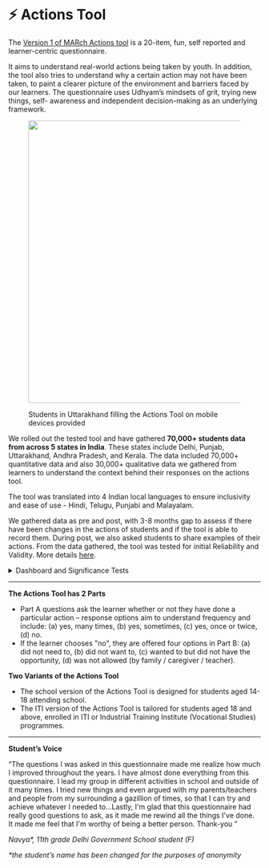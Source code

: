 # ⚡ Actions Tool

The [Version 1 of MARch Actions tool](download-the-actions-tool/) is a 20-item, fun, self reported and learner-centric questionnaire.&#x20;

It aims to understand real-world actions being taken by youth. In addition, the tool also tries to understand why a certain action may not have been taken, to paint a clearer picture of the environment and barriers faced by our learners. The questionnaire uses Udhyam’s mindsets of grit, trying new things, self- awareness and independent decision-making as an underlying framework.

<figure><img src="../../.gitbook/assets/Annual Report visuals (13) (4.png" alt="" width="563"><figcaption><p>Students in Uttarakhand filling the Actions Tool on mobile devices provided</p></figcaption></figure>

We rolled out the tested tool and have gathered **70,000+ students data from across 5 states in India**. These states include Delhi, Punjab, Uttarakhand, Andhra Pradesh, and Kerala. The data included 70,000+ quantitative data and also 30,000+ qualitative data we gathered from learners to understand the context behind their responses on the actions tool.

The tool was translated into 4 Indian local languages to ensure inclusivity and ease of use - Hindi, Telugu, Punjabi and Malayalam.

We gathered data as pre and post, with 3-8 months gap to assess if there have been changes in the actions of students and if the tool is able to record them. During post, we also asked students to share examples of their actions. From the data gathered, the tool was tested for initial Reliability and Validity. More details [here](limitations-of-the-tool/reliability-and-validity-testing.md).&#x20;

<details>

<summary>Dashboard and Significance Tests</summary>

We developed an internal data dashboard with real-time updates and interactive features, providing a user-friendly interface for stakeholders.&#x20;

In order to investigate hypotheses and explore Action responses, we utilised the Fisher Exact test. This statistical test is employed to ascertain whether there are nonrandom associations between two categorical variables, specifically the significance of actions. In other words, we aimed to assess whether the changes in the 1st and 2nd rounds of actions reported by students, whether positive or negative, exhibit significant differences or are negligible. Most changes were significant.

</details>

***

**The Actions Tool has 2 Parts**

* Part A questions ask the learner whether or not they have done a particular action – response options aim to understand frequency and include: (a) yes, many times, (b) yes, sometimes, (c) yes, once or twice, (d) no.&#x20;
* If the learner chooses "no", they are offered four options in Part B: (a) did not need to, (b) did not want to, (c) wanted to but did not have the opportunity, (d) was not allowed (by family / caregiver / teacher).&#x20;

**Two Variants of the Actions Tool**&#x20;

* The school version of the Actions Tool is designed for students aged 14-18 attending school.&#x20;
* The ITI version of the Actions Tool is tailored for students aged 18 and above, enrolled in ITI or Industrial Training Institute (Vocational Studies) programmes.

***

**Student’s Voice**

“The questions I was asked in this questionnaire made me realize how much I improved throughout the years. I have almost done everything from this questionnaire. I lead my group in different activities in school and outside of it many times. I tried new things and even argued with my parents/teachers and people from my surrounding a gazillion of times, so that I can try and achieve whatever I needed to...Lastly, I'm glad that this questionnaire had really good questions to ask, as it made me rewind all the things I've done. It made me feel that I'm worthy of being a better person. Thank-you ”&#x20;

&#x20;                                                                       _Navya\*, 11th grade Delhi Government School student (F)_

&#x20;                                               _\*the student’s name has been changed for the purposes of anonymity_


